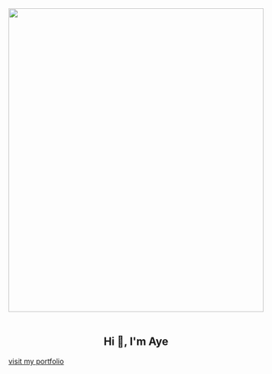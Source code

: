  <img src="https://github.com/Anmol-Baranwal/Cool-GIFs-For-GitHub/assets/74038190/54fb7eef-b1e8-41dc-be97-57e4180b3b24" width="100%" height="600">
<br><br>

<h2 align="center">Hi 👋, I'm Aye</h2>
<a href="https://ayesandarmin-portfolio.vercel.app" align="center">visit my portfolio</a>
